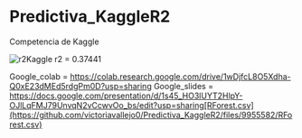 # Predictiva_KaggleR2
Competencia de Kaggle

![r2Kaggle](https://user-images.githubusercontent.com/88329921/200443071-5564d30d-9747-4295-9694-c66bbf912e57.jpg)
r2 = 0.37441

Google_colab = https://colab.research.google.com/drive/1wDjfcL8O5Xdha-Q0xE23dMEd5rdgPm0D?usp=sharing
Google_slides = https://docs.google.com/presentation/d/1s45_HO3lUYT2HlpY-OJlLqFMJ79UnvqN2vCcwvOo_bs/edit?usp=sharing[RForest.csv](https://github.com/victoriavallejo0/Predictiva_KaggleR2/files/9955582/RForest.csv)
 
